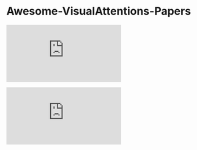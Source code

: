 # Awesome-VisualAttentions-Papers

![image](https://github.com/MenghaoGuo/Awesome-Vision-Attentions/blob/main/imgs/attention_cls_graph.pdf)

![image](https://github.com/MenghaoGuo/Awesome-Vision-Attentions/blob/main/imgs/attention_timeline.pdf)

